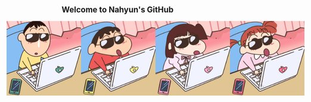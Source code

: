 ## Welcome to Nahyun's GitHub

<div style="display: flex; justify-content: center; align-items: center;">
  <img src="image1.jpg" width="250" height="200">
  <img src="image2.jpg" width="250" height="200">
  <img src="image3.jpg" width="250" height="200">
  <img src="image4.jpg" width="250" height="200">
</div>

<!--
**kim3340/kim3340** is a ✨ _special_ ✨ repository because its `README.md` (this file) appears on your GitHub profile.

Here are some ideas to get you started:

- 🔭 I’m currently working on ...
- 🌱 I’m currently learning ...
- 👯 I’m looking to collaborate on ...
- 🤔 I’m looking for help with ...
- 💬 Ask me about ...
- 📫 How to reach me: ...
- 😄 Pronouns: ...
- ⚡ Fun fact: ...
-->
